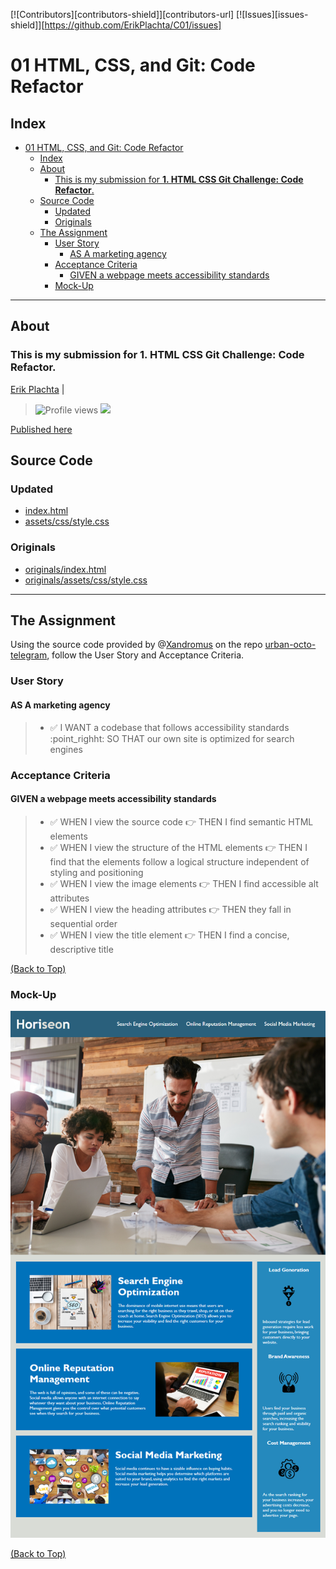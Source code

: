 [![Contributors][contributors-shield]][contributors-url]
[![Issues][issues-shield]][https://github.com/ErikPlachta/C01/issues]

# 01 HTML, CSS, and Git: Code Refactor

## Index

- [01 HTML, CSS, and Git: Code Refactor](#01-html-css-and-git-code-refactor)
  - [Index](#index)
  - [About](#about)
    - [This is my submission for **1. HTML CSS Git Challenge: Code Refactor**.](#this-is-my-submission-for-1-html-css-git-challenge-code-refactor)
  - [Source Code](#source-code)
    - [Updated](#updated)
    - [Originals](#originals)
  - [The Assignment](#the-assignment)
    - [User Story](#user-story)
      - [AS A marketing agency](#as-a-marketing-agency)
    - [Acceptance Criteria](#acceptance-criteria)
      - [GIVEN a webpage meets accessibility standards](#given-a-webpage-meets-accessibility-standards)
    - [Mock-Up](#mock-up)

---
## About 

### This is my submission for **1. HTML CSS Git Challenge: Code Refactor**.


[Erik Plachta](https://github.com/ErikPlachta) |
>  ![Profile views](https://gpvc.arturio.dev/erikplachta) <img src="https://img.shields.io/github/followers/erikplachta?label=Follow" style=" float:left, margin-right:10px" />


[Published here](https://erikplachta.github.io/C01/)
## Source Code

### Updated
  - [index.html](index.html)
  - [assets/css/style.css](./assets/css/style.css)

### Originals
  - [originals/index.html](./originals/index.html)
  - [originals/assets/css/style.css](./assets/css/style.css)

---
## The Assignment

Using the source code provided by @[Xandromus](https://github.com/Xandromus) on the repo [urban-octo-telegram](https://github.com/coding-boot-camp/urban-octo-telegram), follow the User Story and Acceptance Criteria.

### User Story

#### AS A marketing agency

> - :white_check_mark: I WANT a codebase that follows accessibility standards :point_righht: SO THAT our own site is optimized for search engines

### Acceptance Criteria

#### GIVEN a webpage meets accessibility standards
> - :white_check_mark: WHEN I view the source code :point_right: THEN I find semantic HTML elements
> - :white_check_mark: WHEN I view the structure of the HTML elements :point_right: THEN I find that the elements  follow a logical structure independent of styling and positioning
> - :white_check_mark: WHEN I view the image elements :point_right: THEN I find accessible alt attributes
> - :white_check_mark: WHEN I view the heading attributes :point_right: THEN they fall in sequential order
> - :white_check_mark: WHEN I view the title element :point_right: THEN I find a concise, descriptive title

[(Back to Top)](#01-html-css-and-git-code-refactor)

### Mock-Up

![Mock-Up](./assets/images/01-html-css-git-homework-demo.png)

[(Back to Top)](#01-html-css-and-git-code-refactor)